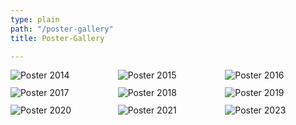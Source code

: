 ```yaml
---
type: plain
path: "/poster-gallery"
title: Poster-Gallery

---
```

<div class="wrapper" style="display:grid;grid-template-columns:repeat(3,1fr);grid-gap:11px;">

<img src="https://ilymun.org/images/poster2014.jpg" alt="Poster 2014">

<img src="https://ilymun.org/images/poster2015.jpg" alt="Poster 2015">

<img src="https://ilymun.org/images/poster2016.jpg" alt="Poster 2016">

<img src="https://ilymun.org/images/poster2017_2.jpg" alt="Poster 2017">

<img src="https://ilymun.org/images/poster2018.jpg" alt="Poster 2018">

<img src="https://ilymun.org/images/poster2019.jpg" alt="Poster 2019">

<img src="https://ilymun.org/images/poster2020_2.jpg" alt="Poster 2020">

<img src="https://ilymun.org/images/poster2021_2.jpg" alt="Poster 2021">

<img src="https://ilymun.org/images/poster2023.jpg" alt="Poster 2023">


</div>
